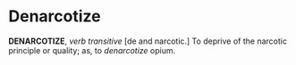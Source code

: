 # Denarcotize

**DENARCOTIZE**, _verb transitive_ \[de and narcotic.\] To deprive of the narcotic principle or quality; as, to _denarcotize_ opium.